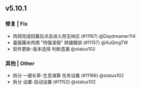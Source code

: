 ## v5.10.1

### 修复 | Fix

* 肉鸽完成招募后点击进入但无响应 (#11167) @Daydreamer114
* 臺服薩米肉鴿 "恃强凌弱" 辨識錯誤 (#11157) @XuQingTW
* 软件更新-版本选择 判断遗漏 @status102

### 其他 | Other

* 拆分 一键长草-生息演算 任务设置 (#11166) @status102
* 拆分 设置-启动设置 (#11152) @status102
